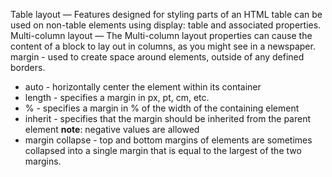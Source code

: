 Table layout — Features designed for styling parts of an HTML table can be used on non-table elements using display: table and associated properties.
Multi-column layout — The Multi-column layout properties can cause the content of a block to lay out in columns, as you might see in a newspaper.
margin - used to create space around elements, outside of any defined borders.
- auto - horizontally center the element within its container
- length - specifies a margin in px, pt, cm, etc.
- % - specifies a margin in % of the width of the containing element
- inherit - specifies that the margin should be inherited from the parent element
  **note**: negative values are allowed
- margin collapse - top and bottom margins of elements are sometimes collapsed into a single margin that is equal to the largest of the two margins.

